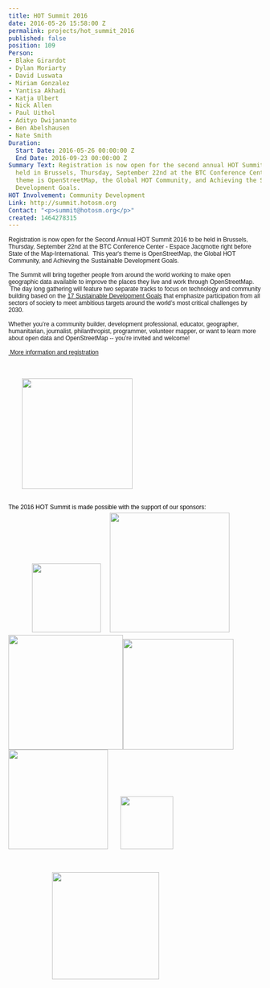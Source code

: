 ```yaml
---
title: HOT Summit 2016
date: 2016-05-26 15:58:00 Z
permalink: projects/hot_summit_2016
published: false
position: 109
Person:
- Blake Girardot
- Dylan Moriarty
- David Luswata
- Miriam Gonzalez
- Yantisa Akhadi
- Katja Ulbert
- Nick Allen
- Paul Uithol
- Adityo Dwijananto
- Ben Abelshausen
- Nate Smith
Duration:
  Start Date: 2016-05-26 00:00:00 Z
  End Date: 2016-09-23 00:00:00 Z
Summary Text: Registration is now open for the second annual HOT Summit 2016 to be
  held in Brussels, Thursday, September 22nd at the BTC Conference Center. This year's
  theme is OpenStreetMap, the Global HOT Community, and Achieving the Sustainable
  Development Goals.
HOT Involvement: Community Development
Link: http://summit.hotosm.org
Contact: "<p>summit@hotosm.org</p>"
created: 1464278315
---
```


<p><font face="arial, helvetica neue, helvetica, sans-serif"><span style="font-size: 12px;">Registration is now open for the Second Annual HOT Summit 2016 to be held in Brussels, Thursday, September 22nd at the BTC Conference Center - Espace Jacqmotte right before State of the Map-International. &nbsp;This year's theme is OpenStreetMap, the Global HOT Community, and Achieving the Sustainable Development Goals.</span></font></p><p><font face="arial, helvetica neue, helvetica, sans-serif"><span style="font-size: 12px;">The Summit will bring together people from around the world working to make open geographic data available to improve the places they live and work through OpenStreetMap. &nbsp;The day long gathering will feature two separate tracks to focus on technology and community building based on the <a href="https://sustainabledevelopment.un.org/?menu=1300" target="_blank">17 Sustainable Development Goals</a> that emphasize participation from all sectors of society to meet ambitious targets around the world’s most critical challenges by 2030.</span></font></p><p><font face="arial, helvetica neue, helvetica, sans-serif"><span style="font-size: 12px;">Whether you’re a community builder, development professional, educator, geographer, humanitarian, journalist, philanthropist, programmer, volunteer mapper, or want to learn more about open data and OpenStreetMap -- you’re invited and welcome!</span></font></p><p><a href="http://summit.hotosm.org" target="_blank"><font face="arial, helvetica neue, helvetica, sans-serif"><span style="font-size: 12px;">&nbsp;More information and registration</span></font></a></p><div style="font-stretch: inherit; font-size: 14px; line-height: 21px; font-family: 'Open Sans', Arial, sans-serif;" dir="ltr"><p style="font-style: inherit; font-variant: inherit; font-weight: inherit; font-stretch: inherit; font-size: inherit; line-height: inherit; font-family: inherit; margin-top: 10px !important; margin-bottom: 10px !important;">&nbsp;</p><div style="font-stretch: inherit;" dir="ltr"><span style="font-style: inherit; font-variant: inherit; font-weight: inherit; font-stretch: inherit; font-size: 12px; line-height: inherit; font-family: inherit;"><span style="font-style: inherit; font-variant: inherit; font-weight: inherit; font-stretch: inherit; font-size: inherit; line-height: inherit; font-family: inherit; color: #696969;"><span style="font-style: inherit; font-variant: inherit; font-weight: inherit; font-stretch: inherit; font-size: inherit; line-height: 1.6; font-family: inherit;"><span style="font-style: inherit; font-variant: inherit; font-weight: inherit; font-stretch: inherit; font-size: inherit; line-height: inherit; font-family: arial, 'helvetica neue', helvetica, sans-serif; color: #000000;">&nbsp;&nbsp; &nbsp; &nbsp; &nbsp;<img class="image-medium" style="font-style: inherit; font-variant: inherit; font-weight: inherit; font-stretch: inherit; font-size: inherit; line-height: inherit; font-family: inherit; max-width: 100%; height: auto;" title="2016 Hot Summit" src="https://hotosm.org/sites/default/files/styles/medium/public/HOTsummit2016_logo_0.png?itok=Bb4iQvZ6" alt="" width="220" height="159">&nbsp; &nbsp; &nbsp;</span></span></span></span></div><div style="font-stretch: inherit;" dir="ltr">&nbsp;</div><div style="font-stretch: inherit;" dir="ltr"><span style="font-style: inherit; font-variant: inherit; font-weight: inherit; font-stretch: inherit; font-size: 12px; line-height: inherit; font-family: inherit;"><span style="font-style: inherit; font-variant: inherit; font-weight: inherit; font-stretch: inherit; font-size: inherit; line-height: inherit; font-family: inherit; color: #696969;"><span style="font-style: inherit; font-variant: inherit; font-weight: inherit; font-stretch: inherit; font-size: inherit; line-height: 1.6; font-family: inherit;"><span style="font-style: inherit; font-variant: inherit; font-weight: inherit; font-stretch: inherit; font-size: inherit; line-height: inherit; font-family: arial, 'helvetica neue', helvetica, sans-serif; color: #000000;">The 2016 HOT Summit is made possible with the support of our sponsors: &nbsp;</span></span></span></span></div><div style="font-stretch: inherit;" dir="ltr"><span style="font-style: inherit; font-variant: inherit; font-weight: inherit; font-stretch: inherit; font-size: 12px; line-height: inherit; font-family: inherit;"><span style="font-style: inherit; font-variant: inherit; font-weight: inherit; font-stretch: inherit; font-size: inherit; line-height: inherit; font-family: inherit; color: #696969;"><span style="font-style: inherit; font-variant: inherit; font-weight: inherit; font-stretch: inherit; font-size: inherit; line-height: 1.6; font-family: inherit;">&nbsp; &nbsp; &nbsp; &nbsp; &nbsp; &nbsp; &nbsp; &nbsp;<img class="image-medium" style="font-style: inherit; font-variant: inherit; font-weight: inherit; font-stretch: inherit; font-size: inherit; line-height: inherit; font-family: inherit; max-width: 100%; height: auto;" src="https://hotosm.org/sites/default/files/styles/medium/public/Mapbox-Graphic_0.jpg?itok=-JlI4NV0" alt="" width="137" height="137">&nbsp; &nbsp; &nbsp;&nbsp;</span></span></span><img class="image-medium" style="font-style: inherit; font-variant: inherit; font-weight: inherit; font-stretch: inherit; font-size: 12px; line-height: inherit; font-family: inherit; max-width: 100%; height: auto; color: #696969;" src="https://hotosm.org/sites/default/files/styles/medium/public/logo_btc.jpg?itok=26BXCTQX" alt="" width="238" height="122"></div><div style="font-stretch: inherit;" dir="ltr"><span style="font-style: inherit; font-variant: inherit; font-weight: inherit; font-stretch: inherit; font-size: 12px; line-height: inherit; font-family: inherit;"><span style="font-style: inherit; font-variant: inherit; font-weight: inherit; font-stretch: inherit; font-size: inherit; line-height: inherit; font-family: inherit; color: #696969;"><span style="font-style: inherit; font-variant: inherit; font-weight: inherit; font-stretch: inherit; font-size: inherit; line-height: 1.6; font-family: inherit;"><img class="image-medium" style="font-style: inherit; font-variant: inherit; font-weight: inherit; font-stretch: inherit; font-size: inherit; line-height: inherit; font-family: inherit; max-width: 100%; height: auto;" title="Mapillary" src="https://hotosm.org/sites/default/files/styles/medium/public/77b14c662df42f71f8a7f0775d1873f686a58788.png?itok=bSHP_wE_" alt="" width="228" height="57"><img class="image-medium" style="font-style: inherit; font-variant: inherit; font-weight: inherit; font-stretch: inherit; font-size: inherit; line-height: inherit; font-family: inherit; max-width: 100%; height: auto;" title="Spatialdev" src="https://hotosm.org/sites/default/files/styles/medium/public/sponsor-spatialdev-transparent-2.png?itok=WDGFqxFa" alt="" width="220" height="48"></span></span></span></div><div style="font-stretch: inherit;" dir="ltr"><span style="font-style: inherit; font-variant: inherit; font-weight: inherit; font-stretch: inherit; font-size: 12px; line-height: inherit; font-family: inherit;"><span style="font-style: inherit; font-variant: inherit; font-weight: inherit; font-stretch: inherit; font-size: inherit; line-height: inherit; font-family: inherit; color: #696969;"><span style="font-style: inherit; font-variant: inherit; font-weight: inherit; font-stretch: inherit; font-size: inherit; line-height: 1.6; font-family: inherit;"><img class="image-medium" style="font-style: inherit; font-variant: inherit; font-weight: inherit; font-stretch: inherit; font-size: inherit; line-height: inherit; font-family: inherit; max-width: 100%; height: auto;" title="Mapzen" src="https://hotosm.org/sites/default/files/styles/medium/public/mapzen-logo-horiz-color-lit.png?itok=fa5W67gO" alt="" width="198" height="73">&nbsp; &nbsp; &nbsp; &nbsp;&nbsp;<img class="image-medium" style="font-style: inherit; font-variant: inherit; font-weight: inherit; font-stretch: inherit; font-size: inherit; line-height: inherit; font-family: inherit; max-width: 100%; height: auto;" title="Kartoza" src="https://hotosm.org/sites/default/files/styles/medium/public/KartozaLogo.png?itok=Wn7Bnfr6" alt="" width="105" height="50"></span></span></span></div><p style="font-style: inherit; font-variant: inherit; font-weight: inherit; font-stretch: inherit; font-size: inherit; line-height: inherit; font-family: inherit; margin-top: 10px !important; margin-bottom: 10px !important;">&nbsp;</p><div style="font-stretch: inherit;" dir="ltr"><span style="font-style: inherit; font-variant: inherit; font-weight: inherit; font-stretch: inherit; font-size: 12px; line-height: inherit; font-family: inherit;"><span style="font-style: inherit; font-variant: inherit; font-weight: inherit; font-stretch: inherit; font-size: inherit; line-height: inherit; font-family: inherit; color: #696969;"><span style="font-style: inherit; font-variant: inherit; font-weight: inherit; font-stretch: inherit; font-size: inherit; line-height: 1.6; font-family: inherit;">&nbsp; &nbsp; &nbsp; &nbsp; &nbsp; &nbsp; &nbsp; &nbsp; &nbsp; &nbsp; &nbsp; &nbsp; &nbsp; &nbsp;&nbsp;<img class="image-medium" style="font-style: inherit; font-variant: inherit; font-weight: inherit; font-stretch: inherit; font-size: inherit; line-height: inherit; font-family: inherit; max-width: 100%; height: auto;" title="Devseed" src="https://hotosm.org/sites/default/files/styles/medium/public/https_proxy.png?itok=D4JAxLlT" alt="" width="213" height="60">&nbsp; &nbsp; &nbsp;&nbsp;</span></span></span></div></div>

